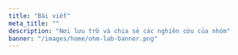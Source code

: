```yaml
---
title: "Bài viết"
meta_title: ""
description: "Nơi lưu trữ và chia sẻ các nghiên cứu của nhóm"
banner: "/images/home/ohm-lab-banner.png"
---
```


